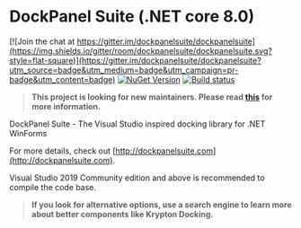 DockPanel Suite (.NET core 8.0)
===============

[![Join the chat at https://gitter.im/dockpanelsuite/dockpanelsuite](https://img.shields.io/gitter/room/dockpanelsuite/dockpanelsuite.svg?style=flat-square)](https://gitter.im/dockpanelsuite/dockpanelsuite?utm_source=badge&utm_medium=badge&utm_campaign=pr-badge&utm_content=badge)
[![NuGet Version](https://img.shields.io/nuget/v/DockPanelSuite.svg?style=flat-square)](https://www.nuget.org/packages/DockPanelSuite/)
[![Build status](https://img.shields.io/github/actions/workflow/status/dockpanelsuite/dockpanelsuite/main.yml?style=flat-square)](https://github.com/dockpanelsuite/dockpanelsuite/actions?query=workflow%3ACI)

> **This project is looking for new maintainers. Please read [this](https://github.com/dockpanelsuite/dockpanelsuite/issues/663) for more information.**

DockPanel Suite - The Visual Studio inspired docking library for .NET WinForms

For more details, check out [http://dockpanelsuite.com](http://dockpanelsuite.com).

Visual Studio 2019 Community edition and above is recommended to compile the code base.

> **If you look for alternative options, use a search engine to learn more about better components like Krypton Docking.**
